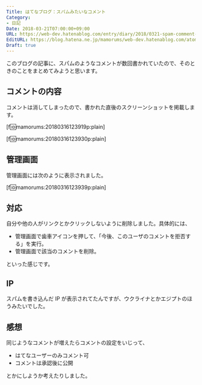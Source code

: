 ```yaml
---
Title: はてなブログ：スパムみたいなコメント
Category:
- 日記
Date: 2018-03-21T07:00:00+09:00
URL: https://web-dev.hatenablog.com/entry/diary/2018/0321-spam-comment-on-hatenablog
EditURL: https://blog.hatena.ne.jp/mamorums/web-dev.hatenablog.com/atom/entry/17391345971626172791
Draft: true
---
```


このブログの記事に、スパムのようなコメントが数回書かれていたので、そのときのことをまとめてみようと思います。


## コメントの内容
コメントは消してしまったので、書かれた直後のスクリーンショットを掲載します。

[f:id:mamorums:20180316123919p:plain]

[f:id:mamorums:20180316123930p:plain]


## 管理画面
管理画面には次のように表示されました。

[f:id:mamorums:20180316123939p:plain]


## 対応
自分や他の人がリンクとかクリックしないように削除しました。具体的には、

- 管理画面で歯車アイコンを押して、「今後、このユーザのコメントを拒否する」を実行。
- 管理画面で該当のコメントを削除。

といった感じです。


## IP
スパムを書き込んだ IP が表示されてたんですが、ウクライナとかエジプトのほうみたいでした。


## 感想
同じようなコメントが増えたらコメントの設定をいじって、

- はてなユーザーのみコメント可
- コメントは承認後に公開

とかにしようか考えたりしました。
